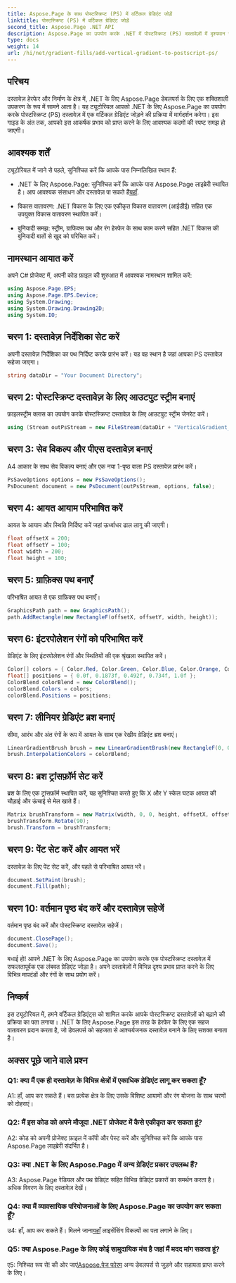 ```yaml
---
title: Aspose.Page के साथ पोस्टस्क्रिप्ट (PS) में वर्टिकल ग्रेडिएंट जोड़ें
linktitle: पोस्टस्क्रिप्ट (PS) में वर्टिकल ग्रेडिएंट जोड़ें
second_title: Aspose.Page .NET API
description: Aspose.Page का उपयोग करके .NET में पोस्टस्क्रिप्ट (PS) दस्तावेज़ों में दृश्यमान रूप से आकर्षक लंबवत ग्रेडिएंट जोड़ने का तरीका जानें। इस चरण-दर-चरण मार्गदर्शिका के साथ अपने दस्तावेज़ निर्माण को उन्नत बनाएं।
type: docs
weight: 14
url: /hi/net/gradient-fills/add-vertical-gradient-to-postscript-ps/
---
```

## परिचय

दस्तावेज़ हेरफेर और निर्माण के क्षेत्र में, .NET के लिए Aspose.Page डेवलपर्स के लिए एक शक्तिशाली उपकरण के रूप में सामने आता है। यह ट्यूटोरियल आपको .NET के लिए Aspose.Page का उपयोग करके पोस्टस्क्रिप्ट (PS) दस्तावेज़ में एक वर्टिकल ग्रेडिएंट जोड़ने की प्रक्रिया में मार्गदर्शन करेगा। इस गाइड के अंत तक, आपको इस आकर्षक प्रभाव को प्राप्त करने के लिए आवश्यक कदमों की स्पष्ट समझ हो जाएगी।

## आवश्यक शर्तें

ट्यूटोरियल में जाने से पहले, सुनिश्चित करें कि आपके पास निम्नलिखित स्थान हैं:

-  .NET के लिए Aspose.Page: सुनिश्चित करें कि आपके पास Aspose.Page लाइब्रेरी स्थापित है। आप आवश्यक संसाधन और दस्तावेज़ पा सकते हैं[यहाँ](https://reference.aspose.com/page/net/).

- विकास वातावरण: .NET विकास के लिए एक एकीकृत विकास वातावरण (आईडीई) सहित एक उपयुक्त विकास वातावरण स्थापित करें।

- बुनियादी समझ: स्ट्रीम, ग्राफिक्स पथ और रंग हेरफेर के साथ काम करने सहित .NET विकास की बुनियादी बातों से खुद को परिचित करें।

## नामस्थान आयात करें

अपने C# प्रोजेक्ट में, अपनी कोड फ़ाइल की शुरुआत में आवश्यक नामस्थान शामिल करें:

```csharp
using Aspose.Page.EPS;
using Aspose.Page.EPS.Device;
using System.Drawing;
using System.Drawing.Drawing2D;
using System.IO;
```

## चरण 1: दस्तावेज़ निर्देशिका सेट करें

अपनी दस्तावेज़ निर्देशिका का पथ निर्दिष्ट करके प्रारंभ करें। यह वह स्थान है जहां आपका PS दस्तावेज़ सहेजा जाएगा।

```csharp
string dataDir = "Your Document Directory";
```

## चरण 2: पोस्टस्क्रिप्ट दस्तावेज़ के लिए आउटपुट स्ट्रीम बनाएं

फ़ाइलस्ट्रीम क्लास का उपयोग करके पोस्टस्क्रिप्ट दस्तावेज़ के लिए आउटपुट स्ट्रीम जेनरेट करें।

```csharp
using (Stream outPsStream = new FileStream(dataDir + "VerticalGradient_outPS.ps", FileMode.Create))
```

## चरण 3: सेव विकल्प और पीएस दस्तावेज़ बनाएं

A4 आकार के साथ सेव विकल्प बनाएं और एक नया 1-पृष्ठ वाला PS दस्तावेज़ प्रारंभ करें।

```csharp
PsSaveOptions options = new PsSaveOptions();
PsDocument document = new PsDocument(outPsStream, options, false);
```

## चरण 4: आयत आयाम परिभाषित करें

आयत के आयाम और स्थिति निर्दिष्ट करें जहां ऊर्ध्वाधर ढाल लागू की जाएगी।

```csharp
float offsetX = 200;
float offsetY = 100;
float width = 200;
float height = 100;
```

## चरण 5: ग्राफ़िक्स पथ बनाएँ

परिभाषित आयत से एक ग्राफ़िक्स पथ बनाएँ।

```csharp
GraphicsPath path = new GraphicsPath();
path.AddRectangle(new RectangleF(offsetX, offsetY, width, height));
```

## चरण 6: इंटरपोलेशन रंगों को परिभाषित करें

ग्रेडिएंट के लिए इंटरपोलेशन रंगों और स्थितियों की एक श्रृंखला स्थापित करें।

```csharp
Color[] colors = { Color.Red, Color.Green, Color.Blue, Color.Orange, Color.DarkOliveGreen };
float[] positions = { 0.0f, 0.1873f, 0.492f, 0.734f, 1.0f };
ColorBlend colorBlend = new ColorBlend();
colorBlend.Colors = colors;
colorBlend.Positions = positions;
```

## चरण 7: लीनियर ग्रेडिएंट ब्रश बनाएं

सीमा, आरंभ और अंत रंगों के रूप में आयत के साथ एक रेखीय ग्रेडिएंट ब्रश बनाएं।

```csharp
LinearGradientBrush brush = new LinearGradientBrush(new RectangleF(0, 0, width, height), Color.Beige, Color.DodgerBlue, 0f);
brush.InterpolationColors = colorBlend;
```

## चरण 8: ब्रश ट्रांसफ़ॉर्म सेट करें

ब्रश के लिए एक ट्रांसफ़ॉर्म स्थापित करें, यह सुनिश्चित करते हुए कि X और Y स्केल घटक आयत की चौड़ाई और ऊंचाई से मेल खाते हैं।

```csharp
Matrix brushTransform = new Matrix(width, 0, 0, height, offsetX, offsetY);
brushTransform.Rotate(90);
brush.Transform = brushTransform;
```

## चरण 9: पेंट सेट करें और आयत भरें

दस्तावेज़ के लिए पेंट सेट करें, और पहले से परिभाषित आयत भरें।

```csharp
document.SetPaint(brush);
document.Fill(path);
```

## चरण 10: वर्तमान पृष्ठ बंद करें और दस्तावेज़ सहेजें

वर्तमान पृष्ठ बंद करें और पोस्टस्क्रिप्ट दस्तावेज़ सहेजें।

```csharp
document.ClosePage();
document.Save();
```

बधाई हो! आपने .NET के लिए Aspose.Page का उपयोग करके एक पोस्टस्क्रिप्ट दस्तावेज़ में सफलतापूर्वक एक लंबवत ग्रेडिएंट जोड़ा है। अपने दस्तावेज़ों में विभिन्न दृश्य प्रभाव प्राप्त करने के लिए विभिन्न मापदंडों और रंगों के साथ प्रयोग करें।

## निष्कर्ष

इस ट्यूटोरियल में, हमने वर्टिकल ग्रेडिएंट्स को शामिल करके आपके पोस्टस्क्रिप्ट दस्तावेज़ों को बढ़ाने की प्रक्रिया का पता लगाया। .NET के लिए Aspose.Page इस तरह के हेरफेर के लिए एक सहज वातावरण प्रदान करता है, जो डेवलपर्स को सहजता से आश्चर्यजनक दस्तावेज़ बनाने के लिए सशक्त बनाता है।

## अक्सर पूछे जाने वाले प्रश्न

### Q1: क्या मैं एक ही दस्तावेज़ के विभिन्न क्षेत्रों में एकाधिक ग्रेडिएंट लागू कर सकता हूँ?

A1: हाँ, आप कर सकते हैं। बस प्रत्येक क्षेत्र के लिए उसके विशिष्ट आयामों और रंग योजना के साथ चरणों को दोहराएं।

### Q2: मैं इस कोड को अपने मौजूदा .NET प्रोजेक्ट में कैसे एकीकृत कर सकता हूं?

A2: कोड को अपनी प्रोजेक्ट फ़ाइल में कॉपी और पेस्ट करें और सुनिश्चित करें कि आपके पास Aspose.Page लाइब्रेरी संदर्भित है।

### Q3: क्या .NET के लिए Aspose.Page में अन्य ग्रेडिएंट प्रकार उपलब्ध हैं?

A3: Aspose.Page रेडियल और पथ ग्रेडिएंट सहित विभिन्न ग्रेडिएंट प्रकारों का समर्थन करता है। अधिक विवरण के लिए दस्तावेज़ देखें।

### Q4: क्या मैं व्यावसायिक परियोजनाओं के लिए Aspose.Page का उपयोग कर सकता हूँ?

 उ4: हाँ, आप कर सकते हैं। मिलने जाना[यहाँ](https://purchase.aspose.com/buy) लाइसेंसिंग विकल्पों का पता लगाने के लिए।

### Q5: क्या Aspose.Page के लिए कोई सामुदायिक मंच है जहां मैं मदद मांग सकता हूं?

 ए5: निश्चित रूप से! की ओर जाएं[Aspose.पेज फोरम](https://forum.aspose.com/c/page/39) अन्य डेवलपर्स से जुड़ने और सहायता प्राप्त करने के लिए।